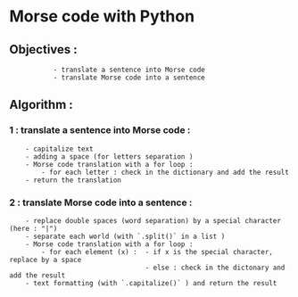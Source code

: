 # Morse code  with Python

## Objectives :  
               - translate a sentence into Morse code
               - translate Morse code into a sentence

## Algorithm :

### 1 : translate a sentence into Morse code :
        - capitalize text
        - adding a space (for letters separation )
        - Morse code translation with a for loop :
            - for each letter : check in the dictionary and add the result
        - return the translation
        
        
### 2 : translate Morse code into a sentence :
        - replace double spaces (word separation) by a special character (here : "|")
        - separate each world (with `.split()` in a list )
        - Morse code translation with a for loop :
            - for each element (x) :  - if x is the special character, replace by a space 
                                      - else : check in the dictonary and add the result
        - text formatting (with `.capitalize()` ) and return the result
